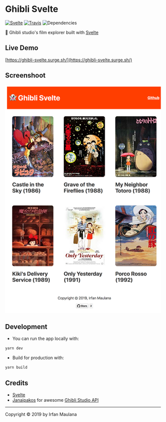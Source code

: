# Ghibli Svelte

[![Svelte](https://img.shields.io/badge/BuiltWith-Svelte-ff3e00.svg)](https://reasonml.github.io/ghibli-svelte/) [![Travis](https://img.shields.io/travis/mazipan/ghibli-svelte.svg)](https://travis-ci.org/mazipan/ghibli-svelte) ![Dependencies](https://img.shields.io/david/mazipan/ghibli-svelte.svg)

👻 Ghibli studio's film explorer built with [Svelte](https://svelte.dev)

## Live Demo

[https://ghibli-svelte.surge.sh/](https://ghibli-svelte.surge.sh/)

## Screenshoot

![](screenshoot.png)

## Development

+ You can run the app locally with:

```bash
yarn dev
```

+ Build for production with:

```bash
yarn build
```

## Credits

+ [Svelte](https://svelte.dev)
+ [Janaipakos](https://github.com/janaipakos) for awesome [Ghibli Studio API](https://ghibliapi.herokuapp.com/)

---

Copyright © 2019 by Irfan Maulana
